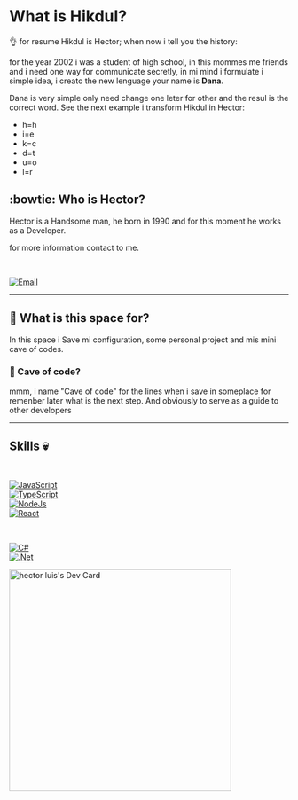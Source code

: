 # What is Hikdul?   

:ok_hand: for resume Hikdul is Hector; when now i tell you the history:

for the year 2002 i was a student of high school, in this mommes me friends and i need one way for communicate secretly, in mi mind i formulate i simple idea, i creato the new lenguage your name is **Dana**.

Dana is very simple only need change one leter for other and the resul is the correct word. See the next example i transform Hikdul in Hector:

<ul>
    <li>h=h</li>
    <li>i=e</li>
    <li>k=c</li>
    <li>d=t</li>
    <li>u=o</li>
    <li>l=r</li>
</ul>

## :bowtie: Who is Hector?
 
 Hector is a Handsome man, he born in 1990 and for this moment he works as a Developer.

 for more information contact to me.

</br>

[![Email](https://img.shields.io/badge/hikdul.lio@gmail.com-my_personal_email-000?style=for-the-badge&logo=gmail&logoColor=white&labelColor=839e87)](mailto:hikdul.lio@gmail.com)
___
 ## :beer: What is this space for?

 In this space i Save mi configuration, some personal project and mis mini cave of codes.


 ### :beers: Cave of code?

 mmm, i name "Cave of code" for the lines when i save in someplace for remenber later what is the next step. And obviously to serve as a guide to other developers

 ---
 ## Skills :skull:

</br>

[![JavaScript](https://img.shields.io/badge/JavaScript-000?style=for-the-badge&logo=javascript&logoColor=white&labelColor=839e87)]()
</br>
[![TypeScript](https://img.shields.io/badge/TypeScript-000?style=for-the-badge&logo=Typescript&logoColor=white&labelColor=839e87)]()
</br>
[![NodeJs](https://img.shields.io/badge/Node.Js-000?style=for-the-badge&logo=Node.js&logoColor=white&labelColor=839e87)]()
</br>
[![React](https://img.shields.io/badge/React-000?style=for-the-badge&logo=React&logoColor=white&labelColor=839e87)]()


</br>


[![C#](https://img.shields.io/badge/C_Sharp-000?style=for-the-badge&logo=CSharp&logoColor=white&labelColor=839e87)]()
</br>
[![.Net](https://img.shields.io/badge/.Net-000?style=for-the-badge&logo=.Net&logoColor=white&labelColor=839e87)]()


<a href="https://app.daily.dev/hikdul"><img src="https://api.daily.dev/devcards/14c18b54ee92479abd1c77053e91ea55.png?r=t50" width="400" alt="hector luis's Dev Card"/></a>  